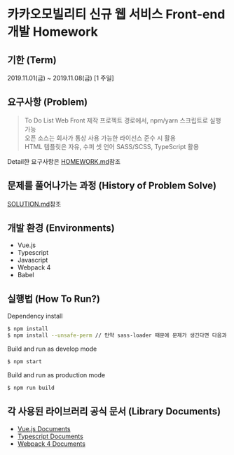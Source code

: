 # 카카오모빌리티 신규 웹 서비스 Front-end 개발 Homework  

## 기한 (Term)
2019.11.01(금) ~ 2019.11.08(금) [1 주일]  

## 요구사항 (Problem)
> To Do List Web Front 제작
프로젝트 경로에서, npm/yarn 스크립트로 실행 가능  
오픈 소스는 회사가 통상 사용 가능한 라이선스 준수 시 활용  
HTML 템플릿은 자유, 수퍼 셋 언어 SASS/SCSS, TypeScript 활용  

Detail한 요구사항은 [HOMEWORK.md](https://github.com/SimDaeSoo/Kakao_Mobility_Front_Homework/blob/master/HOMEWORK.md)참조  

## 문제를 풀어나가는 과정 (History of Problem Solve)
[SOLUTION.md](https://github.com/SimDaeSoo/Kakao_Mobility_Front_Homework/blob/master/SOLUTION.md)참조  

## 개발 환경 (Environments)
- Vue.js
- Typescript
- Javascript
- Webpack 4
- Babel

## 실행법 (How To Run?)
Dependency install
```sh
$ npm install
$ npm install --unsafe-perm // 만약 sass-loader 때문에 문제가 생긴다면 다음과 같이 설치.
```  

Build and run as develop mode
```sh
$ npm start
```  

Build and run as production mode
```sh
$ npm run build
```

## 각 사용된 라이브러리 공식 문서 (Library Documents)
- [Vue.js Documents](https://kr.vuejs.org/v2/guide/index.html)
- [Typescript Documents](https://www.typescriptlang.org/docs/home.html)
- [Webpack 4 Documents](https://webpack.js.org/concepts/)